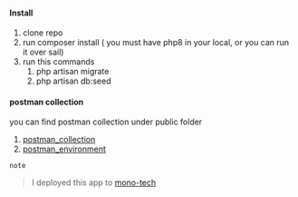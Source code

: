 #### Install

1. clone repo
2. run composer install ( you must have php8 in your local, or you can run it over sail)
3. run this commands
   1. php artisan migrate
   2. php artisan db:seed
#### postman collection  
you can find postman collection under public folder
1. [postman_collection](https://github.com/atikla/monotech/blob/master/public/postman_collection.json)
1. [postman_environment](https://github.com/atikla/monotech/blob/master/public/postman_environment.json)

``note``
> I deployed this app to [mono-tech](https://www.atikla.com/monotech)

